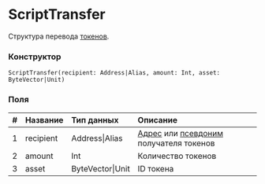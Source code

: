 # ScriptTransfer

Структура перевода [токенов](/blockchain/token.md).

### Конструктор

``` ride
ScriptTransfer(recipient: Address|Alias, amount: Int, asset: ByteVector|Unit)
```

### Поля

|   #   | Название | Тип данных | Описание |
| :--- | :--- | :--- | :--- |
| 1 | recipient | Address&#124;Alias | [Адрес](/blockchain/address.md) или [псевдоним](/blockchain/alias.md) получателя токенов |
| 2 | amount | Int | Количество токенов |
| 3 | asset | ByteVector&#124;Unit | ID токена |
